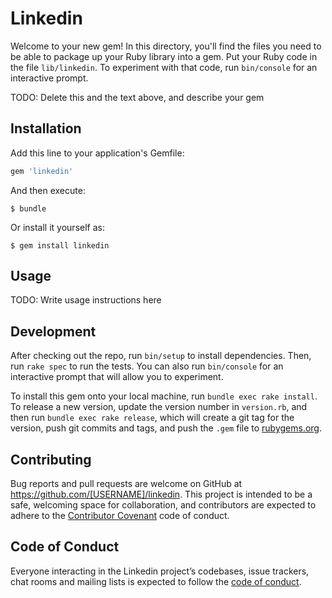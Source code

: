 # Linkedin

Welcome to your new gem! In this directory, you'll find the files you need to be able to package up your Ruby library into a gem. Put your Ruby code in the file `lib/linkedin`. To experiment with that code, run `bin/console` for an interactive prompt.

TODO: Delete this and the text above, and describe your gem

## Installation

Add this line to your application's Gemfile:

```ruby
gem 'linkedin'
```

And then execute:

    $ bundle

Or install it yourself as:

    $ gem install linkedin

## Usage

TODO: Write usage instructions here

## Development

After checking out the repo, run `bin/setup` to install dependencies. Then, run `rake spec` to run the tests. You can also run `bin/console` for an interactive prompt that will allow you to experiment.

To install this gem onto your local machine, run `bundle exec rake install`. To release a new version, update the version number in `version.rb`, and then run `bundle exec rake release`, which will create a git tag for the version, push git commits and tags, and push the `.gem` file to [rubygems.org](https://rubygems.org).

## Contributing

Bug reports and pull requests are welcome on GitHub at https://github.com/[USERNAME]/linkedin. This project is intended to be a safe, welcoming space for collaboration, and contributors are expected to adhere to the [Contributor Covenant](http://contributor-covenant.org) code of conduct.

## Code of Conduct

Everyone interacting in the Linkedin project’s codebases, issue trackers, chat rooms and mailing lists is expected to follow the [code of conduct](https://github.com/[USERNAME]/linkedin/blob/master/CODE_OF_CONDUCT.md).
